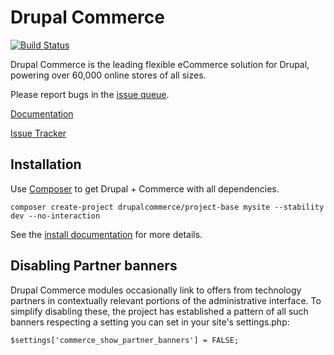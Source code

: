 Drupal Commerce
===============
[![Build Status](https://git.drupalcode.org/project/commerce/badges/3.0.x/pipeline.svg)](https://git.drupalcode.org/project/commerce/-/pipelines)

Drupal Commerce is the leading flexible eCommerce solution for Drupal,
powering over 60,000 online stores of all sizes.

Please report bugs in the [issue queue](https://www.drupal.org/project/issues/commerce?version=any_3.).

[Documentation](http://docs.drupalcommerce.org)

[Issue Tracker](https://www.drupal.org/project/issues/commerce?version=any_3.)

## Installation

Use [Composer](https://getcomposer.org/) to get Drupal + Commerce with all dependencies.

```
composer create-project drupalcommerce/project-base mysite --stability dev --no-interaction
```

See the [install documentation](https://docs.drupalcommerce.org/commerce2/developer-guide/install-update/installation) for more details.

## Disabling Partner banners

Drupal Commerce modules occasionally link to offers from technology partners in
contextually relevant portions of the administrative interface. To simplify
disabling these, the project has established a pattern of all such banners
respecting a setting you can set in your site's settings.php:

`$settings['commerce_show_partner_banners'] = FALSE;`
